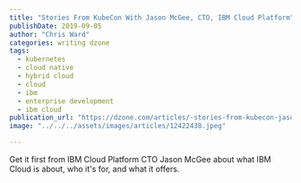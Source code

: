 ```yaml
---
title: "Stories From KubeCon With Jason McGee, CTO, IBM Cloud Platform"
publishDate: 2019-09-05
author: "Chris Ward"
categories: writing dzone
tags: 
  - kubernetes
  - cloud native
  - hybrid cloud
  - cloud
  - ibm
  - enterprise development
  - ibm cloud
publication_url: "https://dzone.com/articles/-stories-from-kubecon-jason-mcgee-cto-ibm-cloud-pl"
image: "../../../assets/images/articles/12422438.jpeg"

---
```

Get it first from IBM Cloud Platform CTO Jason McGee about what IBM Cloud is about, who it's for, and what it offers.

